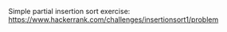 Simple partial insertion sort exercise:
https://www.hackerrank.com/challenges/insertionsort1/problem
